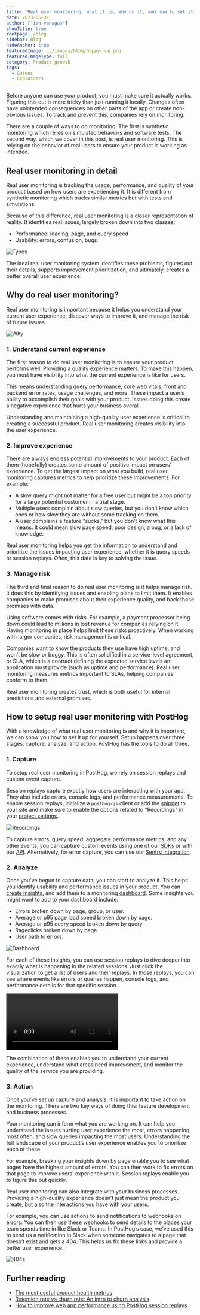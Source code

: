 ```yaml
---
title: "Real user monitoring: what it is, why do it, and how to set it up"
date: 2023-05-31
author: ["ian-vanagas"]
showTitle: true
rootpage: /blog
sidebar: Blog
hideAnchor: true
featuredImage: ../images/blog/happy-hog.png
featuredImageType: full
category: Product growth
tags:
  - Guides
  - Explainers
---
```


Before anyone can use your product, you must make sure it actually works. Figuring this out is more tricky than just running it locally. Changes often have unintended consequences on other parts of the app or create non-obvious issues. To track and prevent this, companies rely on monitoring.

There are a couple of ways to do monitoring. The first is synthetic monitoring which relies on  simulated behaviors and software tests. The second way, which we cover in this post, is real user monitoring. This is relying on the behavior of real users to ensure your product is working as intended. 

## Real user monitoring in detail

Real user monitoring is tracking the usage, performance, and quality of your product based on how users are experiencing it. It is different from synthetic monitoring which tracks similar metrics but with tests and simulations. 

Because of this difference, real user monitoring is a closer representation of reality. It identifies real issues, largely broken down into two classes:

- Performance: loading, page, and query speed
- Usability: errors, confusion, bugs

![Types](../images/blog/real-user-monitoring/classes.png)

The ideal real user monitoring system identifies these problems, figures out their details, supports improvement prioritization, and ultimately, creates a better overall user experience.

## Why do real user monitoring?

Real user monitoring is important because it helps you understand your current user experience, discover ways to improve it, and manage the risk of future issues.

![Why](../images/blog/real-user-monitoring/why.png)

### 1. Understand current experience

The first reason to do real user monitoring is to ensure your product performs well. Providing a quality experience matters. To make this happen, you must have visibility into what the current experience is like for users.

This means understanding query performance, core web vitals, front and backend error rates, usage challenges, and more. These impact a user’s ability to accomplish their goals with your product. Issues doing this create a negative experience that hurts your business overall.

Understanding and maintaining a high-quality user experience is critical to creating a successful product. Real user monitoring creates visibility into the user experience.

### 2. Improve experience

There are always endless potential improvements to your product. Each of them (hopefully) creates some amount of positive impact on users’ experience. To get the largest impact on what you build, real user monitoring captures metrics to help prioritize these improvements. For example:

- A slow query might not matter for a free user but might be a top priority for a large potential customer in a trial stage.
- Multiple users complain about slow queries, but you don’t know which ones or how slow they are without some tracking on them.
- A user complains a feature "sucks," but you don’t know what this means. It could mean slow page speed, poor design, a bug, or a lack of knowledge.

Real user monitoring helps you get the information to understand and prioritize the issues impacting user experience, whether it is query speeds or session replays. Often, this data is key to solving the issue.

### 3. Manage risk

The third and final reason to do real user monitoring is it helps manage risk. It does this by identifying issues and enabling plans to limit them. It enables companies to make promises about their experience quality, and back those promises with data.

Using software comes with risks. For example, a payment processor being down could lead to millions in lost revenue for companies relying on it. Having monitoring in place helps limit these risks proactively. When working with larger companies, risk management is critical.

Companies want to know the products they use have high uptime, and won’t be slow or buggy. This is often solidified in a service-level agreement, or SLA, which is a contract defining the expected service levels an application must provide (such as uptime and performance). Real user monitoring measures metrics important to SLAs, helping companies conform to them.

Real user monitoring creates trust, which is both useful for internal predictions and external promises.

## How to setup real user monitoring with PostHog

With a knowledge of what real user monitoring is and why it is important, we can show you how to set it up for yourself. Setup happens over three stages: capture, analyze, and action. PostHog has the tools to do all three.

### 1. Capture

To setup real user monitoring in PostHog, we rely on session replays and custom event capture. 

Session replays capture exactly how users are interacting with your app. They also include errors, console logs, and performance measurements. To enable session replays, initialize a `posthog-js` client or add the [snippet](/docs/getting-started/install?tab=snippet) to your site and make sure to enable the options related to "Recordings" in your [project settings](https://app.posthog.com/project/settings#recordings).

![Recordings](../images/blog/real-user-monitoring/recordings.png)

To capture errors, query speed, aggregate performance metrics, and any other events, you can capture custom events using one of our [SDKs](/docs/libraries/js) or with our [API](/docs/api/post-only-endpoints). Alternatively, for error capture, you can use our [Sentry integration](/docs/libraries/sentry). 

### 2. Analyze

Once you’ve begun to capture data, you can start to analyze it. This helps you identify usability and performance issues in your product. You can [create insights](https://app.posthog.com/insights/new), and add them to a monitoring [dashboard](/docs/product-analytics/dashboards). Some insights you might want to add to your dashboard include:

- Errors broken down by page, group, or user.
- Average or p95 page load speed broken down by page.
- Average or p95 query speed broken down by query.
- Rageclicks broken down by page.
- User path to errors.

![Dashboard](../images/blog/real-user-monitoring//dashboard.png)

For each of these insights, you can use session replays to dive deeper into exactly what is happening in the related sessions. Just click the visualization to get a list of users and their replays. In those replays, you can see where events like errors or queries happen, console logs, and performance details for that specific session. 

![Dive](../images/blog/real-user-monitoring/dive.mp4)

The combination of these enables you to understand your current experience, understand what areas need improvement, and monitor the quality of the service you are providing.

### 3. Action

Once you’ve set up capture and analysis, it is important to take action on the monitoring. There are two key ways of doing this: feature development and business processes.

Your monitoring can inform what you are working on. It can help you understand the issues hurting user experience the most, errors happening most often, and slow queries impacting the most users. Understanding the full landscape of your product’s user experience enables you to prioritize each of these. 

For example, breaking your insights down by page enable you to see what pages have the highest amount of errors. You can then work to fix errors on that page to improve users’ experience with it. Session replays enable you to figure this out quickly. 

Real user monitoring can also integrate with your business processes. Providing a high-quality experience doesn’t just mean the product you create, but also the interactions you have with your users. 

For example, you can use actions to send notifications to webhooks on errors. You can then use these webhooks to send details to the places your team spends time in like Slack or Teams. In PostHog’s case, we’ve used this to send us a notification in Slack when someone navigates to a page that doesn’t exist and gets a 404. This helps us fix these links and provide a better user experience.

![404s](../images/blog/real-user-monitoring/404.png)

## Further reading

- [The most useful product health metrics](/blog/product-health-metrics)
- [Retention rate vs churn rate: An intro to churn analysis](/blog/churn-rate-vs-retention-rate)
- [How to improve web app performance using PostHog session replays](/tutorials/performance-metrics)